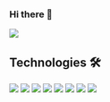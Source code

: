 ### Hi there 👋


[![](https://img.shields.io/badge/-AhmedAnsari-blue?style=flat-square&logo=Linkedin&logoColor=white&link=https://www.linkedin.com/in/ahmed-ansari-192a62128/)](https://www.linkedin.com/in/ahmed-ansari-192a62128/)


## Technologies 🛠 

<img src="https://img.shields.io/badge/Amazon_AWS-232F3E?style=for-the-badge&logo=amazon-aws&logoColor=white" /> <img src="https://img.shields.io/badge/Linux-FCC624?style=for-the-badge&logo=linux&logoColor=black" /> <img src="https://img.shields.io/badge/Docker-2CA5E0?style=for-the-badge&logo=docker&logoColor=white">  <img src="https://img.shields.io/badge/kubernetes-326ce5.svg?&style=for-the-badge&logo=kubernetes&logoColor=white">  <img src="https://img.shields.io/badge/Jenkins-D24939?style=for-the-badge&logo=Jenkins&logoColor=white" />  <img src="https://img.shields.io/badge/Git-F05032?style=for-the-badge&logo=git&logoColor=white">  <img src="https://img.shields.io/badge/GitHub-100000?style=for-the-badge&logo=github&logoColor=white"> <img
src="https://img.shields.io/badge/Ansible-ffffff?style=for-the-badge&logo=Ansible&logoColor=black">  <br/>
